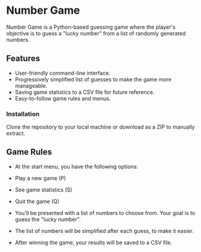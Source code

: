 # Number Game

Number Game is a Python-based guessing game where the player's objective is to guess a "lucky number" from a list of randomly generated numbers.

## Features

- User-friendly command-line interface.
- Progressively simplified list of guesses to make the game more manageable.
- Saving game statistics to a CSV file for future reference.
- Easy-to-follow game rules and menus.

### Installation

Clone the repository to your local machine or download as a ZIP to manually extract.

## Game Rules

- At the start menu, you have the following options:
- Play a new game (P)
- See game statistics (S)
- Quit the game (Q)

- You'll be presented with a list of numbers to choose from. Your goal is to guess the "lucky number".

- The list of numbers will be simplified after each guess, to make it easier.

- After winning the game, your results will be saved to a CSV file.
